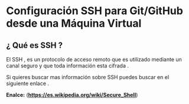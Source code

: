 # Configuración SSH para Git/GitHub desde una Máquina Virtual

## ¿ Qué es SSH ?

El SSH , es un protocolo de acceso remoto que es utilizado mediante un canal seguro y que toda información esta cifrada .

Si quieres buscar mas información sobre SSH puedes buscar en el siguiente enlace .

**Enalce:** (**https://es.wikipedia.org/wiki/Secure_Shell**)


